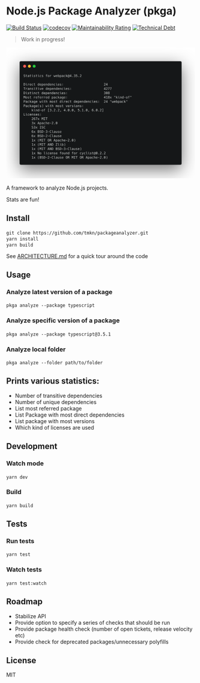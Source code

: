 # Node.js Package Analyzer (pkga)
[![Build Status](https://dev.azure.com/tmkndev/packageanalyzer/_apis/build/status/tmkn.packageanalyzer?branchName=master)](https://dev.azure.com/tmkndev/packageanalyzer/_build/latest?definitionId=1&branchName=master)
[![codecov](https://codecov.io/gh/tmkn/packageanalyzer/branch/master/graph/badge.svg)](https://codecov.io/gh/tmkn/packageanalyzer)
[![Maintainability Rating](https://sonarcloud.io/api/project_badges/measure?project=tmkn_packageanalyzer&metric=sqale_rating)](https://sonarcloud.io/dashboard?id=tmkn_packageanalyzer)
[![Technical Debt](https://sonarcloud.io/api/project_badges/measure?project=tmkn_packageanalyzer&metric=sqale_index)](https://sonarcloud.io/dashboard?id=tmkn_packageanalyzer)

> Work in progress!

![App Banner](./banner.png)

A framework to analyze Node.js projects.

Stats are fun!

## Install
```
git clone https://github.com/tmkn/packageanalyzer.git
yarn install
yarn build
```
See [ARCHITECTURE.md](ARCHITECTURE.md) for a quick tour around the code

## Usage
### Analyze latest version of a package
`pkga analyze --package typescript`
### Analyze specific version of a package
`pkga analyze --package typescript@3.5.1`
### Analyze local folder
`pkga analyze --folder path/to/folder`

## Prints various statistics:
* Number of transitive dependencies
* Number of unique dependencies
* List most referred package
* List Package with most direct dependencies
* List package with most versions
* Which kind of licenses are used

## Development
### Watch mode
`yarn dev`
### Build
`yarn build`
## Tests
### Run tests
`yarn test`
### Watch tests
`yarn test:watch`

## Roadmap
* Stabilize API
* Provide option to specify a series of checks that should be run
* Provide package health check (number of open tickets, release velocity etc)
* Provide check for deprecated packages/unnecessary polyfills

## License
MIT
